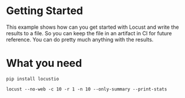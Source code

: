 Getting Started
==================================

This example shows how can you get started with Locust and write the results to a file. So you can keep the file in an artifact in CI for future reference. You can do pretty much anything with the results. 


What you need
==================================

```
pip install locustio
```

```
locust --no-web -c 10 -r 1 -n 10 --only-summary --print-stats
```

